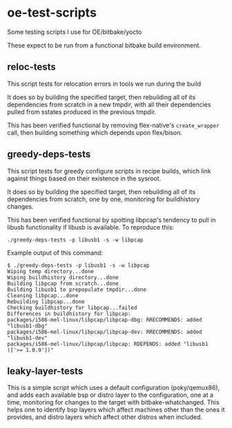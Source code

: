 oe-test-scripts
===============

Some testing scripts I use for OE/bitbake/yocto

These expect to be run from a functional bitbake build environment.

reloc-tests
-----------

This script tests for relocation errors in tools we run during the build

It does so by building the specified target, then rebuilding all of its
dependencies from scratch in a new tmpdir, with all their dependencies
pulled from sstates produced in the previous tmpdir.

This has been verified functional by removing flex-native's `create_wrapper`
call, then building something which depends upon flex/bison.

greedy-deps-tests
-----------------

This script tests for greedy configure scripts in recipe builds, which link
against things based on their existence in the sysroot.

It does so by building the specified target, then rebuilding all of its
dependencies from scratch, one by one, monitoring for buildhistory changes.

This has been verified functional by spotting libpcap's tendency to pull in
libusb functionality if libusb is available. To reproduce this:

    ./greedy-deps-tests -p libusb1 -s -w libpcap

Example output of this command:

    $ ./greedy-deps-tests -p libusb1 -s -w libpcap
    Wiping temp directory...done
    Wiping buildhistory directory...done
    Building libpcap from scratch...done
    Building libusb1 to prepopulate tmpdir...done
    Cleaning libpcap...done
    Rebuilding libpcap...done
    Checking buildhistory for libpcap...failed
    Differences in buildhistory for libpcap:
    packages/i586-mel-linux/libpcap/libpcap-dbg: RRECOMMENDS: added "libusb1-dbg"
    packages/i586-mel-linux/libpcap/libpcap-dev: RRECOMMENDS: added "libusb1-dev"
    packages/i586-mel-linux/libpcap/libpcap: RDEPENDS: added "libusb1 (['>= 1.0.9'])"

leaky-layer-tests
-----------------

This is a simple script which uses a default configuration (poky/qemux86),
and adds each available bsp or distro layer to the configuration, one at
a time, monitoring for changes to the target with bitbake-whatchanged. This
helps one to identify bsp layers which affect machines other than the ones
it provides, and distro layers which affect other distros when included.
